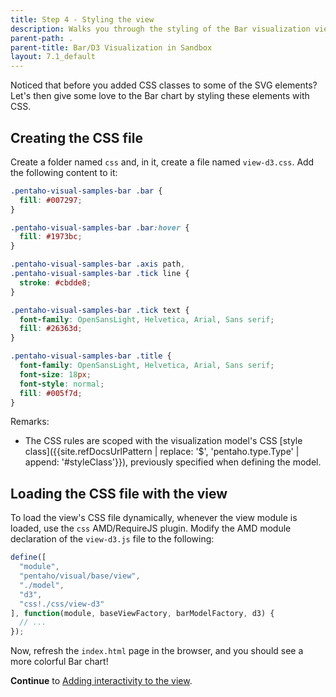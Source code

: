 ```yaml
---
title: Step 4 - Styling the view
description: Walks you through the styling of the Bar visualization view.
parent-path: .
parent-title: Bar/D3 Visualization in Sandbox
layout: 7.1_default
---
```


Noticed that before you added CSS classes to some of the SVG elements? 
Let's then give some love to the Bar chart by styling these elements with CSS.

## Creating the CSS file

Create a folder named `css` and, in it, create a file named `view-d3.css`. Add the following content to it:

```css
.pentaho-visual-samples-bar .bar {
  fill: #007297;
}

.pentaho-visual-samples-bar .bar:hover {
  fill: #1973bc;
}

.pentaho-visual-samples-bar .axis path,
.pentaho-visual-samples-bar .tick line {
  stroke: #cbdde8;
}

.pentaho-visual-samples-bar .tick text {
  font-family: OpenSansLight, Helvetica, Arial, Sans serif;
  fill: #26363d;
}

.pentaho-visual-samples-bar .title {
  font-family: OpenSansLight, Helvetica, Arial, Sans serif;
  font-size: 18px;
  font-style: normal;
  fill: #005f7d;
}
```

Remarks:
  - The CSS rules are scoped with the visualization model's
    CSS [style class]({{site.refDocsUrlPattern | replace: '$', 'pentaho.type.Type' | append: '#styleClass'}}), 
    previously specified when defining the model.

## Loading the CSS file with the view

To load the view's CSS file dynamically, whenever the view module is loaded, use the `css` AMD/RequireJS plugin.
Modify the AMD module declaration of the `view-d3.js` file to the following:

```js
define([
  "module",
  "pentaho/visual/base/view",
  "./model",
  "d3",
  "css!./css/view-d3"
], function(module, baseViewFactory, barModelFactory, d3) {
  // ...
});
```

Now, refresh the `index.html` page in the browser, and you should see a more colorful Bar chart!

**Continue** to [Adding interactivity to the view](step5-view-interactivity).
